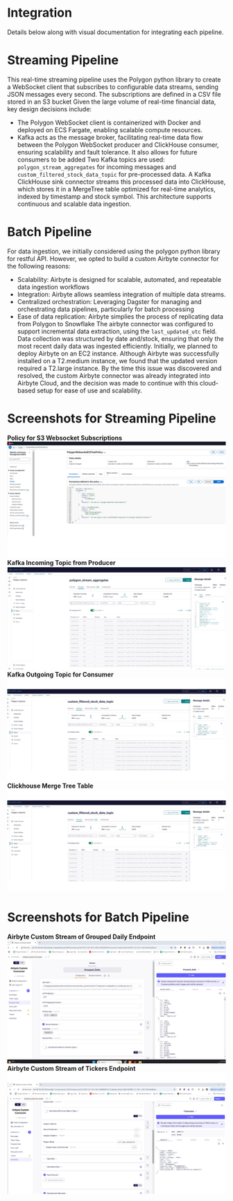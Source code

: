 # Integration

Details below along with visual documentation for integrating each pipeline.

# Streaming Pipeline
This real-time streaming pipeline uses the Polygon python library to create a WebSocket client that subscribes to configurable data streams, sending JSON messages every second. The subscriptions are defined in a CSV file stored in an S3 bucket
Given the large volume of real-time financial data, key design decisions include:
- The Polygon WebSocket client is containerized with Docker and deployed on ECS Fargate, enabling scalable compute resources.
- Kafka acts as the message broker, facilitating real-time data flow between the Polygon WebSocket producer and ClickHouse consumer, ensuring scalability and fault tolerance. It also allows for future consumers to be added
Two Kafka topics are used: `polygon_stream_aggregates` for incoming messages and `custom_filtered_stock_data_topic` for pre-processed data. A Kafka ClickHouse sink connector streams this processed data into ClickHouse, which stores it in a MergeTree table optimized for real-time analytics, indexed by timestamp and stock symbol. This architecture supports continuous and scalable data ingestion. 
# Batch Pipeline
For data ingestion, we initially considered using the polygon python library for restful API. However, we opted to build a custom Airbyte connector for the following reasons:
-	Scalability: Airbyte is designed for scalable, automated, and repeatable data ingestion workflows
-	Integration: Airbyte allows seamless integration of multiple data streams. 
-	Centralized orchestration: Leveraging Dagster for managing and orchestrating data pipelines, particularly for batch processing
-	Ease of data replication: Airbyte simplies the process of replicating data from Polygon to Snowflake
The airbyte connector was configured to support incremental data extraction, using the  `last_updated_utc` field. Data collection was structured by date and/stock, ensuring that only the most recent daily data was ingested efficiently. 
Initially, we planned to deploy Airbyte on an EC2 instance. Although Airbyte was successfully installed on a T2.medium instance, we found that the updated version required a T2.large instance. By the time this issue was discovered and resolved, the custom Airbyte connector was already integrated into Airbyte Cloud, and the decision was made to continue with this cloud-based setup for ease of use and scalability.



# Screenshots for Streaming Pipeline
**Policy for S3 Websocket Subscriptions**
![Image](/Docs/IAM_Websocket_Policy.jpg)
**Kafka Incoming Topic from Producer**
![Image](/Docs/ConfluentCloud_Incoming_Topic.jpg)
**Kafka Outgoing Topic for Consumer**
![Image](/Docs/ConfluentCloud_Outgoing_Topic.jpg)
**Clickhouse Merge Tree Table**
![Image](/Docs/ConfluentCloud_Outgoing_Topic.jpg)


# Screenshots for Batch Pipeline 
**Airbyte Custom Stream of Grouped Daily Endpoint**
![Image](/Docs/EC2_Airbyte_Grouped_Daily.jpg)
**Airbyte Custom Stream of Tickers Endpoint**
![Image](/Docs/EC2_Airbyte_Tickers.jpg)
